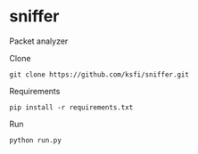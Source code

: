 # sniffer

Packet analyzer



Clone
```
git clone https://github.com/ksfi/sniffer.git
```

Requirements
```
pip install -r requirements.txt
```

Run
```
python run.py
```

